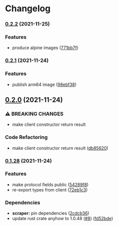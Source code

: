 # Changelog

### [0.2.2](https://www.github.com/YoloDev/3commas-rs/compare/ghcr.io/yolodev/3commas-scraper-v0.2.1...ghcr.io/yolodev/3commas-scraper-v0.2.2) (2021-11-25)


### Features

* produce alpine images ([771bb7f](https://www.github.com/YoloDev/3commas-rs/commit/771bb7f7bc5834970e6290e45e20a9a348702df7))

### [0.2.1](https://www.github.com/YoloDev/3commas-rs/compare/ghcr.io/yolodev/3commas-scraper-v0.2.0...ghcr.io/yolodev/3commas-scraper-v0.2.1) (2021-11-24)


### Features

* publish arm64 image ([98ebf38](https://www.github.com/YoloDev/3commas-rs/commit/98ebf38c824ff2c190a2e0f4db845fa3170a18e9))

## [0.2.0](https://www.github.com/YoloDev/3commas-rs/compare/ghcr.io/yolodev/3commas-scraper-v0.1.28...ghcr.io/yolodev/3commas-scraper-v0.2.0) (2021-11-24)


### ⚠ BREAKING CHANGES

* make client constructor return result

### Code Refactoring

* make client constructor return result ([db85620](https://www.github.com/YoloDev/3commas-rs/commit/db85620972aecf0f2d5e0a775bda33185e83cf26))

### [0.1.28](https://www.github.com/YoloDev/3commas-rs/compare/ghcr.io/yolodev/3commas-scraper-v0.1.27...ghcr.io/yolodev/3commas-scraper-v0.1.28) (2021-11-24)


### Features

* make protocol fields public ([54289f8](https://www.github.com/YoloDev/3commas-rs/commit/54289f881d2398723f6a6d1128b861f317b85f92))
* re-export types from client ([72eb1c3](https://www.github.com/YoloDev/3commas-rs/commit/72eb1c317bee475dde9394dec1f9f400022a0acc))


### Dependencies

* **scraper:** pin dependencies ([2cdcb36](https://www.github.com/YoloDev/3commas-rs/commit/2cdcb36acc8ae4ccab097588644df44b36bd0319))
* update rust crate anyhow to 1.0.48 ([#8](https://www.github.com/YoloDev/3commas-rs/issues/8)) ([fd52bde](https://www.github.com/YoloDev/3commas-rs/commit/fd52bde57730e8627ec518a33f40db7c73d80e6d))
